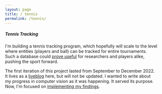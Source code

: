 ```yaml
---
layout: page
title: / tennis
permalink: /tennis/
---
```

<h5>Tennis Tracking</h5>
I'm building a tennis tracking program, which hopefully will scale to the level where entities (players and ball) can be tracked for entire tournaments. Such a database could <a href = "https://hdsr.mitpress.mit.edu/pub/uy0zl4i1/release/4">prove useful</a> for researchers and players alike, pushing the sport forward. 
<p>
The first iteration of this project lasted from September to December 2022. It lives as a <a href="https://spazznolo.github.io/2022/09/16/tennis-liveblog.html">liveblog</a> here, but will not be updated. I wanted to write about my progress in computer vision as it was happening. It served its purpose. Now, I'm focused on <a href="https://spazznolo.github.io/2023/01/15/tennis-framework.html">implementing my findings</a>.
</p>